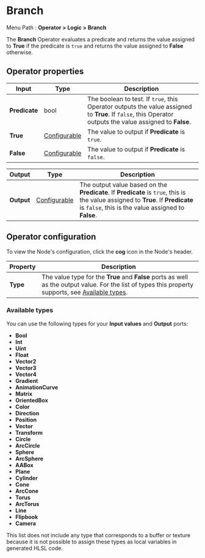 # Branch


Menu Path : **Operator > Logic > Branch**

The **Branch** Operator evaluates a predicate and returns the value assigned to **True** if the predicate is `true` and returns the value assigned to **False** otherwise.

## Operator properties

| **Input**     | **Type**                                | **Description**                                              |
| ------------- | --------------------------------------- | ------------------------------------------------------------ |
| **Predicate** | bool                                    | The boolean to test. If `true`, this Operator outputs the value assigned to **True**. If `false`, this Operator outputs the value assigned to **False**. |
| **True**      | [Configurable](#operator-configuration) | The value to output if **Predicate** is `true`.              |
| **False**     | [Configurable](#operator-configuration) | The value to output if **Predicate** is `false`.             |

| **Output** | **Type**                                | **Description**                                              |
| ---------- | --------------------------------------- | ------------------------------------------------------------ |
| **Output** | [Configurable](#operator-configuration) | The output value based on the **Predicate**. If **Predicate** is `true`, this is the value assigned to **True**. If **Predicate** is `false`, this is the value assigned to **False**. |

## Operator configuration

To view the Node's configuration, click the **cog** icon in the Node's header.

| **Property** | **Description**                                              |
| ------------ | ------------------------------------------------------------ |
| **Type**     | The value type for the **True** and **False** ports as well as the output value. For the list of types this property supports, see [Available types](#available-types). |

### Available types

You can use the following types for your **Input values** and **Output** ports:

- **Bool**
- **Int**
- **Uint**
- **Float**
- **Vector2**
- **Vector3**
- **Vector4**
- **Gradient**
- **AnimationCurve**
- **Matrix**
- **OrientedBox**
- **Color**
- **Direction**
- **Position**
- **Vector**
- **Transform**
- **Circle**
- **ArcCircle**
- **Sphere**
- **ArcSphere**
- **AABox**
- **Plane**
- **Cylinder**
- **Cone**
- **ArcCone**
- **Torus**
- **ArcTorus**
- **Line**
- **Flipbook**
- **Camera**

This list does not include any type that corresponds to a buffer or texture because it is not possible to assign these types as local variables in generated HLSL code.
